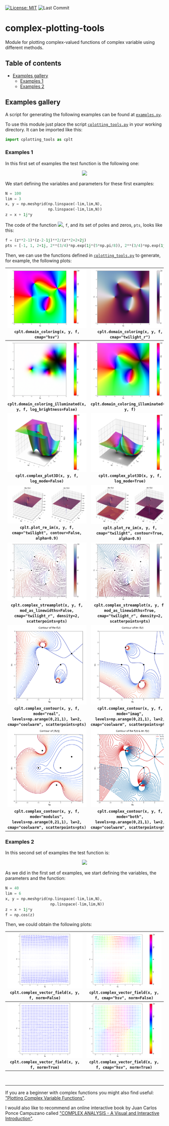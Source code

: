 [![License: MIT](https://img.shields.io/badge/License-MIT-brightgreen.svg)](https://github.com/artmenlope/complex-plotting-tools/blob/master/LICENSE.md)
![Last Commit](https://img.shields.io/github/last-commit/artmenlope/complex-plotting-tools)

# complex-plotting-tools
Module for plotting complex-valued functions of complex variable using different methods.

## Table of contents

- [Examples gallery](#Examples-gallery)
  - [Examples 1](#Examples-1)
  - [Examples 2](#Examples-2)

## Examples gallery

A script for generating the following examples can be found at [`examples.py`](examples.py).

To use this module just place the script [`cplotting_tools.py`](cplotting_tools.py) in your working directory. It can be imported like this:

```python
import cplotting_tools as cplt
```

### Examples 1 

In this first set of examples the test function is the following one:
<p align="center">
<img src="https://render.githubusercontent.com/render/math?math=f(z)%20%3D%20%5Cfrac%7B(z%5E2-1)(z-2-i)%5E2%7D%7Bz%5E2%2B2%2B2i%7D">
</p>

We start defining the variables and parameters for these first examples:

```python
N = 100
lim = 3
x, y = np.meshgrid(np.linspace(-lim,lim,N), 
                   np.linspace(-lim,lim,N))
z = x + 1j*y
```

The code of the function <img src="https://render.githubusercontent.com/render/math?math=f">, `f`, and its set of poles and zeros, `pts`, looks like this:

```python
f = (z**2-1)*(z-2-1j)**2/(z**2+2+2j)
pts = [-1, 1, 2+1j, 2**(3/4)*np.exp(1j*(5*np.pi/8)), 2**(3/4)*np.exp(1j*(5*np.pi/8+np.pi))]
```

Then, we can use the functions defined in [`cplotting_tools.py`](cplotting_tools.py) to generate, for example, the following plots:

![](cplotting-images/domain_coloring.png) <br> `cplt.domain_coloring(x, y, f, cmap="hsv")` |  ![](cplotting-images/domain_coloring_cmap.png) <br> `cplt.domain_coloring(x, y, f, cmap="twilight_r")`
| :-------------: | :-------------: |
![](cplotting-images/domain_coloring_illum.png) <br> **`cplt.domain_coloring_illuminated(x, y, f, log_brightness=False)`** |  ![](cplotting-images/domain_coloring_illum_logbrightness.png) <br> **`cplt.domain_coloring_illuminated(x, y, f)`**
![](cplotting-images/plot3D_logmodeFalse.png)  <br> **`cplt.complex_plot3D(x, y, f, log_mode=False)`** |  ![](cplotting-images/plot3D.png) <br> **`cplt.complex_plot3D(x, y, f, log_mode=True)`**
![](cplotting-images/re_im.png) <br> **`cplt.plot_re_im(x, y, f, cmap="twilight", contour=False, alpha=0.9)`** |  ![](cplotting-images/re_im_contour.png) <br> **`cplt.plot_re_im(x, y, f, cmap="twilight", contour=True, alpha=0.9)`**
![](cplotting-images/streamplot.png) <br> **`cplt.complex_streamplot(x, y, f, mod_as_linewidths=False, cmap="twilight_r", density=2, scatterpoints=pts)`** |  ![](cplotting-images/streamplot_modulus_lines.png) <br> **`cplt.complex_streamplot(x, y, f, mod_as_linewidths=True, cmap="twilight_r", density=2, scatterpoints=pts)`**
![](cplotting-images/real_contour.png) <br> **`cplt.complex_contour(x, y, f, mode="real", levels=np.arange(0,21,1), lw=2, cmap="coolwarm", scatterpoints=pts)`** |  ![](cplotting-images/imag_contour.png) <br> **`cplt.complex_contour(x, y, f, mode="imag", levels=np.arange(0,21,1), lw=2, cmap="coolwarm", scatterpoints=pts)`**
![](cplotting-images/mod_contour.png) <br> **`cplt.complex_contour(x, y, f, mode="modulus", levels=np.arange(0,21,1), lw=2, cmap="coolwarm", scatterpoints=pts)`** |  ![](cplotting-images/both_contour.png) <br> **`cplt.complex_contour(x, y, f, mode="both", levels=np.arange(0,21,1), lw=2, cmap="coolwarm", scatterpoints=pts)`**
      
     
### Examples 2 

In this second set of examples the test function is:
<p align="center">
<img src="https://render.githubusercontent.com/render/math?math=f(z)%20%3D%20%5Ccos%20z">
</p>

As we did in the first set of examples, we start defining the variables, the parameters and the function:

```python
N = 40
lim = 6
x, y = np.meshgrid(np.linspace(-lim,lim,N), 
                    np.linspace(-lim,lim,N))
z = x + 1j*y
f = np.cos(z)
```
Then, we could obtain the following plots:

![](cplotting-images/vector_cos.png) <br> `cplt.complex_vector_field(x, y, f, norm=False)`  |  ![](cplotting-images/vector_cmap_cos.png) <br> `cplt.complex_vector_field(x, y, f, cmap="hsv", norm=False)`
| :-------------: | :-------------: |
![](cplotting-images/vector_normalized_cos.png) <br> **`cplt.complex_vector_field(x, y, f, norm=True)`** |  ![](cplotting-images/vector_cmap_normalized_cos.png) <br> **`cplt.complex_vector_field(x, y, f, cmap="hsv", norm=True)`**

<br>

---

If you are a beginner with complex functions you might also find useful: ["Plotting Complex Variable Functions"](https://artmenlope.github.io/plotting-complex-variable-functions/).

I would also like to recommend an online interactive book by Juan Carlos Ponce Campuzano called ["COMPLEX ANALYSIS - A Visual and Interactive Introduction"](https://complex-analysis.com/).

